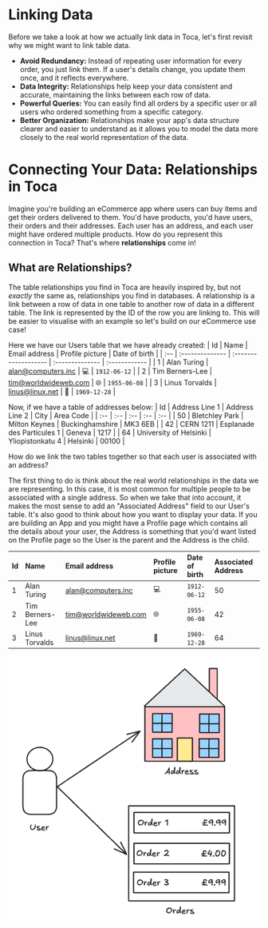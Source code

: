 # Linking Data

Before we take a look at how we actually link data in Toca, let's first revisit why we might want to link table data.

* **Avoid Redundancy:** Instead of repeating user information for every order, you just link them. If a user's details change, you update them once, and it reflects everywhere.
* **Data Integrity:** Relationships help keep your data consistent and accurate, maintaining the links between each row of data.
* **Powerful Queries:** You can easily find all orders by a specific user or all users who ordered something from a specific category.
* **Better Organization:** Relationships make your app's data structure clearer and easier to understand as it allows you to model the data more closely to the real world representation of the data.

# Connecting Your Data: Relationships in Toca

Imagine you're building an eCommerce app where users can buy items and get their orders delivered to them. You'd have products, you'd have users, their orders and their addresses. Each user has an address, and each user might have ordered multiple products. How do you represent this connection in Toca? That's where **relationships** come in!

## What are Relationships?

The table relationships you find in Toca are heavily inspired by, but not _exactly_ the same as, relationships you find in databases. A relationship is a link between a row of data in one table to another row of data in a different table. The link is represented by the ID of the row you are linking to. This will be easier to visualise with an example so let's build on our eCommerce use case!

Here we have our Users table that we have already created:
| Id  | Name            | Email address        | Profile picture | Date of birth |
| :-- | :-------------- | :------------------- | :-------------- | :------------ |
| 1   | Alan Turing     | alan@computers.inc   | 💻              | `1912-06-12`  |
| 2   | Tim Berners-Lee | tim@worldwideweb.com | 🌐              | `1955-06-08`  |
| 3   | Linus Torvalds  | linus@linux.net      | 🐧              | `1969-12-28`  |

Now, if we have a table of addresses below:
| Id | Address Line 1 | Address Line 2 | City | Area Code |
| :-- | :-- | :-- | :-- | :-- |
| 50 | Bletchley Park | Milton Keynes | Buckinghamshire |  MK3 6EB |
| 42 | CERN 1211 | Esplanade des Particules 1 | Geneva | 1217 |
| 64 | University of Helsinki | Yliopistonkatu 4 | Helsinki | 00100 |

How do we link the two tables together so that each user is associated with an address?

The first thing to do is think about the real world relationships in the data we are representing. In this case, it is most common for multiple people to be associated with a single address. So when we take that into account, it makes the most sense to add an "Associated Address" field to our User's table. It's also good to think about how you want to display your data. If you are building an App and you might have a Profile page which contains all the details about your user, the Address is something that you'd want listed on the Profile page so the User is the parent and the Address is the child.

| Id  | Name            | Email address        | Profile picture | Date of birth | Associated Address |
| :-- | :-------------- | :------------------- | :-------------- | :------------ | :--- |
| 1   | Alan Turing     | alan@computers.inc   | 💻              | `1912-06-12`  | 50 |
| 2   | Tim Berners-Lee | tim@worldwideweb.com | 🌐              | `1955-06-08`  | 42 |
| 3   | Linus Torvalds  | linus@linux.net      | 🐧              | `1969-12-28`  | 64 |

![How our entities are linked](/src/assets/book/conceptual_links.png)
